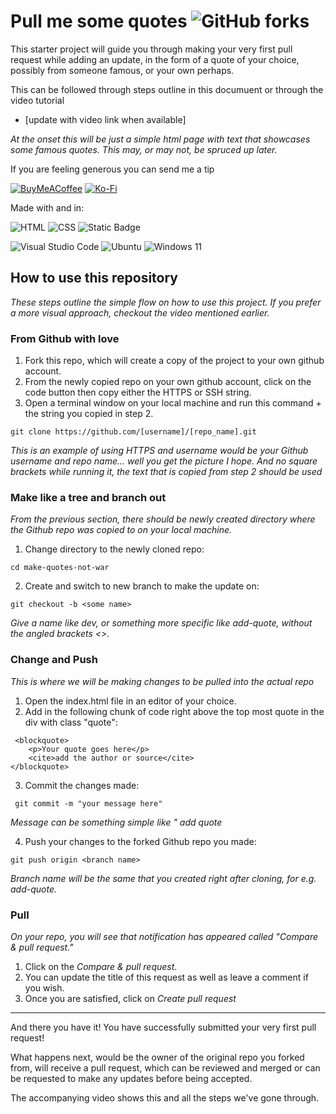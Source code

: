 # Pull me some quotes ![GitHub forks](https://img.shields.io/github/forks/donyd/pull_quotes)

This starter project will guide you through making your very first pull request while adding an update, in the form of a quote of your choice, possibly from someone famous, or your own perhaps. 

This can be followed through steps outline in this documuent or through the video tutorial

- [update with video link when available]

*At the onset this will be just a simple html page with text that showcases some famous quotes. This may, or may not, be spruced up later.*

If you are feeling generous you can send me a tip

[![BuyMeACoffee](https://img.shields.io/badge/Buy%20Me%20a%20Coffee-ffdd00?style=for-the-badge&logo=buy-me-a-coffee&logoColor=black)](https://buymeacoffee.com/donyd)
[![Ko-Fi](https://img.shields.io/badge/Ko--fi-F16061?style=for-the-badge&logo=ko-fi&logoColor=white)](https://ko-fi.com/mindkiln)

Made with and in:

![HTML](https://img.shields.io/badge/HTML-e34c26?style=flat&logo=html5&logoColor=white)  ![CSS](https://img.shields.io/badge/CSS-1572B6?logo=css3&logoColor=fff) ![Static Badge](https://img.shields.io/badge/Pico%20-%20CSS%20-%20Orange)



![Visual Studio Code](https://img.shields.io/badge/Visual%20Studio%20Code-0078d7.svg?style=for-the-badge&logo=visual-studio-code&logoColor=white)
![Ubuntu](https://img.shields.io/badge/Ubuntu-E95420?style=for-the-badge&logo=ubuntu&logoColor=white)
![Windows 11](https://img.shields.io/badge/Windows%2011-%230079d5.svg?style=for-the-badge&logo=Windows%2011&logoColor=white)


## How to use this repository
*These steps outline the simple flow on how to use this project. If you prefer a more visual approach, checkout the video mentioned earlier.*

### From Github with love 

1. Fork this repo, which will create a copy of the project to your own github account.
2. From the newly copied repo on your own github account, click on the code button then copy either the HTTPS or SSH string.
3. Open a terminal window on your local machine and run this command + the string you copied in step 2.
```
git clone https://github.com/[username]/[repo_name].git
```
*This is an example of using HTTPS and username would be your Github username and repo name... well you get the picture I hope. And no square brackets while running it, the text that is copied from step 2 should be used*

### Make like a tree and branch out
*From the previous section, there should be newly created directory where the Github repo was copied to on your local machine.*

1. Change directory to the newly cloned repo:
```
cd make-quotes-not-war
```
2. Create and switch to new branch to make the update on:
```
git checkout -b <some name>
```
*Give a name like dev, or something more specific like add-quote, without the angled brackets <>.*

### Change and Push
*This is where we will be making changes to be pulled into the actual repo*

1. Open the index.html file in an editor of your choice.
2. Add in the following chunk of code right above the top most quote in the div with class "quote":
```
 <blockquote>
    <p>Your quote goes here</p>
    <cite>add the author or source</cite>
</blockquote>
```
3. Commit the changes made:
```
 git commit -m "your message here"
```
*Message can be something simple like "<your name> add quote*

4. Push your changes to the forked Github repo you made:
```
git push origin <branch name>
```
*Branch name will be the same that you created right after cloning, for e.g. add-quote.*

### Pull 
*On your repo, you will see that notification has appeared called "Compare & pull request."*

1. Click on the *Compare & pull request*.
2. You can update the title of this request as well as leave a comment if you wish.
3. Once you are satisfied, click on *Create pull request*

---
And there you have it! You have successfully submitted your very first pull request!

What happens next, would be the owner of the original repo you forked from, will receive a pull request, which can be reviewed and merged or can be requested to make any updates before being accepted.

The accompanying video shows this and all the steps we've gone through.
